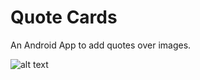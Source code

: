 # Quote Cards
An Android App to add quotes over images.

![alt text](https://s30.postimg.org/x6jdjycch/Quote_Cards.png)
